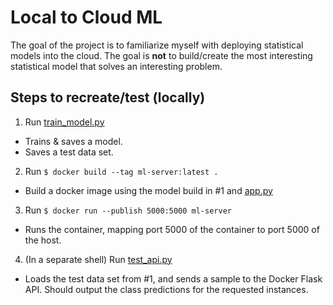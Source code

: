 # Local to Cloud ML

The goal of the project is to familiarize myself with deploying statistical models into the cloud. The goal is **not**
to build/create the most interesting statistical model that solves an interesting problem.

## Steps to recreate/test (locally)

1. Run [train_model.py](train_model.py)
* Trains & saves a model.
* Saves a test data set.
2. Run `$ docker build --tag ml-server:latest .`
* Build a docker image using the model build in #1 and [app.py](app.py)
3. Run `$ docker run --publish 5000:5000 ml-server`
* Runs the container, mapping port 5000 of the container to port 5000 of the host.
4. (In a separate shell) Run [test_api.py](test_api.py)
* Loads the test data set from #1, and sends a sample to the Docker Flask API. Should output the class predictions for
  the requested instances.




